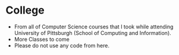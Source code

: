 # College
  - From all of Computer Science courses that I took while attending University of Pittsburgh (School of Computing and Information).
  - More Classes to come
  - Please do not use any code from here.
